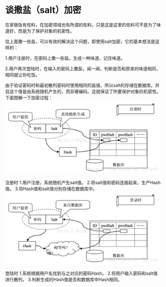 谈撒盐（salt）加密
==================

在家做饭有佐料，在加密领域也有所谓的佐料，只是这是这里的佐料可不是为了味道好，而是为了保护对象的机密性。

往上面撒一些盐，可以有效的解决这个问题，即使用salt加密，它的基本想法是这样的：

1.用户注册时，在密码上撒一些盐。生成一种味道，记住味道。

2.用户再次登陆时，在输入的密码上撒盐，闻一闻，判断是否和原来的味道相同，相同就让你吃饭。

由于验证密码时和最初散列密码时使用相同的盐值，所以salt的存储在数据库。并且这个值是由系统随机产生的，而非硬编码。这就保证了所要保护对象的机密性。 
下面图解一下加密过程： 
![](pic/加盐加密1.gif)

注册时
1.用户注册，系统随机产生salt值。 
2.将salt值和密码连接起来，生产Hash值。 
3.将Hash值和salt值分别存储在数据库中。 
![](pic/加盐加密2.gif)

登陆时
1.系统根据用户名找到与之对应的密码Hash。 
2.将用户输入密码和salt值进行散列。 
3.判断生成的Hash值是否和数据库中Hash相同。











